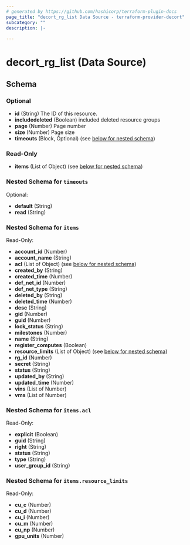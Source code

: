 ```yaml
---
# generated by https://github.com/hashicorp/terraform-plugin-docs
page_title: "decort_rg_list Data Source - terraform-provider-decort"
subcategory: ""
description: |-
  
---
```


# decort_rg_list (Data Source)





<!-- schema generated by tfplugindocs -->
## Schema

### Optional

- **id** (String) The ID of this resource.
- **includedeleted** (Boolean) included deleted resource groups
- **page** (Number) Page number
- **size** (Number) Page size
- **timeouts** (Block, Optional) (see [below for nested schema](#nestedblock--timeouts))

### Read-Only

- **items** (List of Object) (see [below for nested schema](#nestedatt--items))

<a id="nestedblock--timeouts"></a>
### Nested Schema for `timeouts`

Optional:

- **default** (String)
- **read** (String)


<a id="nestedatt--items"></a>
### Nested Schema for `items`

Read-Only:

- **account_id** (Number)
- **account_name** (String)
- **acl** (List of Object) (see [below for nested schema](#nestedobjatt--items--acl))
- **created_by** (String)
- **created_time** (Number)
- **def_net_id** (Number)
- **def_net_type** (String)
- **deleted_by** (String)
- **deleted_time** (Number)
- **desc** (String)
- **gid** (Number)
- **guid** (Number)
- **lock_status** (String)
- **milestones** (Number)
- **name** (String)
- **register_computes** (Boolean)
- **resource_limits** (List of Object) (see [below for nested schema](#nestedobjatt--items--resource_limits))
- **rg_id** (Number)
- **secret** (String)
- **status** (String)
- **updated_by** (String)
- **updated_time** (Number)
- **vins** (List of Number)
- **vms** (List of Number)

<a id="nestedobjatt--items--acl"></a>
### Nested Schema for `items.acl`

Read-Only:

- **explicit** (Boolean)
- **guid** (String)
- **right** (String)
- **status** (String)
- **type** (String)
- **user_group_id** (String)


<a id="nestedobjatt--items--resource_limits"></a>
### Nested Schema for `items.resource_limits`

Read-Only:

- **cu_c** (Number)
- **cu_d** (Number)
- **cu_i** (Number)
- **cu_m** (Number)
- **cu_np** (Number)
- **gpu_units** (Number)


